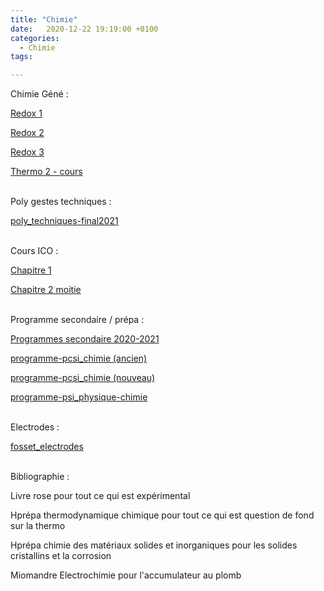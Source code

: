 ```yaml
---
title: "Chimie"
date:   2020-12-22 19:19:00 +0100
categories:
  - Chimie
tags:

---
```

Chimie Géné : 

<a href="/assets/pdf/Redox 1.pdf" download>Redox 1</a>

<a href="/assets/pdf/Redox 2.pdf" download>Redox 2</a>

<a href="/assets/pdf/Redox 3.pdf" download>Redox 3</a>

<a href="/assets/pdf/Thermo 2 - cours.pdf" download>Thermo 2 - cours</a>
<br>
<br>

Poly gestes techniques :

<a href="/assets/pdf/poly_techniques-final2021.pdf" download>poly_techniques-final2021</a>
<br>
<br>

Cours ICO : 

<a href="/assets/pdf/Chapitre 1.pdf" download>Chapitre 1</a>

<a href="/assets/pdf/Chapitre 2 moitie.pdf" download>Chapitre 2 moitie</a>
<br>
<br>

Programme secondaire / prépa : 

<a href="/assets/pdf/Programmes secondaire 2020-2021.pdf" download>Programmes secondaire 2020-2021</a>

<a href="/assets/pdf/programme-pcsi_chimie.pdf" download>programme-pcsi_chimie (ancien)</a>

<a href="/assets/pdf/spe780_annexe_1373650.pdf" download>programme-pcsi_chimie (nouveau)</a>

<a href="/assets/pdf/programme-psi_physique-chimie.pdf" download>programme-psi_physique-chimie</a>
<br>
<br>

Electrodes : 

<a href="/assets/pdf/fosset_electrodes.pdf" download>fosset_electrodes</a>
<br>
<br>

Bibliographie : 

Livre rose pour tout ce qui est expérimental

Hprépa thermodynamique chimique pour tout ce qui est question de fond sur la thermo

Hprépa chimie des matériaux solides et inorganiques pour les solides cristallins et la corrosion

Miomandre Electrochimie pour l'accumulateur au plomb

